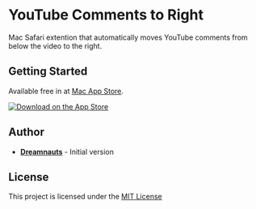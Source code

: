 # YouTube Comments to Right

Mac Safari extention that automatically moves YouTube comments from below the video to the right.

## Getting Started

Available free in at [Mac App Store](https://apps.apple.com/us/app/youtube-comments-to-right/id6743141528).

[![Download on the App Store](https://upload.wikimedia.org/wikipedia/commons/thumb/3/3c/Download_on_the_App_Store_Badge.svg/135px-Download_on_the_App_Store_Badge.svg.png)](https://apps.apple.com/us/app/youtube-comments-to-right/id6743141528)

## Author

- [**Dreamnauts**](https://github.com/dreamnauts) - Initial version

## License

This project is licensed under the [MIT License](./LICENSE)



